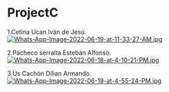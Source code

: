 # ProjectC

1.Cetina Ucan Iván de Jesú.
[![Whats-App-Image-2022-06-19-at-11-33-27-AM.jpg](https://i.postimg.cc/ZnwLSjnr/Whats-App-Image-2022-06-19-at-11-33-27-AM.jpg)](https://postimg.cc/tnV6d3hT)

2.Pächeco serralta Esteban Alfonso.
[![Whats-App-Image-2022-06-18-at-4-10-21-PM.jpg](https://i.postimg.cc/4db58XT2/Whats-App-Image-2022-06-18-at-4-10-21-PM.jpg)](https://postimg.cc/ygxcx4x0)

 3.Us Cachón Dilian Armando.
 [![Whats-App-Image-2022-06-19-at-4-55-24-PM.jpg](https://i.postimg.cc/Fzrx8wrr/Whats-App-Image-2022-06-19-at-4-55-24-PM.jpg)](https://postimg.cc/7GR7TsJd)
